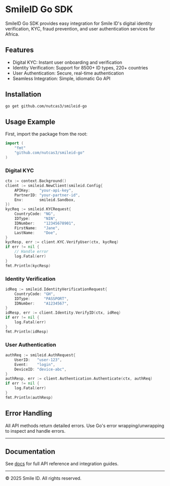 # SmileID Go SDK

SmileID Go SDK provides easy integration for Smile ID's digital identity verification, KYC, fraud prevention, and user authentication services for Africa.

## Features
- Digital KYC: Instant user onboarding and verification
- Identity Verification: Support for 8500+ ID types, 220+ countries
- User Authentication: Secure, real-time authentication
- Seamless Integration: Simple, idiomatic Go API

## Installation
```sh
go get github.com/nutcas3/smileid-go
```

## Usage Example

First, import the package from the root:
```go
import (
    "fmt"
    "github.com/nutcas3/smileid-go"
)
```

### Digital KYC
```go
ctx := context.Background()
client := smileid.NewClient(smileid.Config{
    APIKey:    "your-api-key",
    PartnerID: "your-partner-id",
    Env:       smileid.Sandbox,
})
kycReq := smileid.KYCRequest{
    CountryCode: "NG",
    IDType:      "NIN",
    IDNumber:    "12345678901",
    FirstName:   "Jane",
    LastName:    "Doe",
}
kycResp, err := client.KYC.VerifyUser(ctx, kycReq)
if err != nil {
    // Handle error
    log.Fatal(err)
}
fmt.Println(kycResp)
```

### Identity Verification
```go
idReq := smileid.IdentityVerificationRequest{
    CountryCode: "GH",
    IDType:      "PASSPORT",
    IDNumber:    "A1234567",
}
idResp, err := client.Identity.VerifyID(ctx, idReq)
if err != nil {
    log.Fatal(err)
}
fmt.Println(idResp)
```

### User Authentication
```go
authReq := smileid.AuthRequest{
    UserID:   "user-123",
    Event:    "login",
    DeviceID: "device-abc",
}
authResp, err := client.Authentication.Authenticate(ctx, authReq)
if err != nil {
    log.Fatal(err)
}
fmt.Println(authResp)
```

## Error Handling
All API methods return detailed errors. Use Go's error wrapping/unwrapping to inspect and handle errors.

---

## Documentation
See [docs](./docs/) for full API reference and integration guides.

---

© 2025 Smile ID. All rights reserved.
